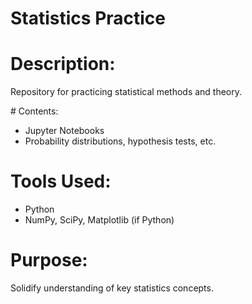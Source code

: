 # Statistics Practice

# Description:
Repository for practicing statistical methods and theory.

# Contents:
- Jupyter Notebooks 
- Probability distributions, hypothesis tests, etc.

# Tools Used:
- Python 
- NumPy, SciPy, Matplotlib (if Python)

# Purpose:
Solidify understanding of key statistics concepts.
